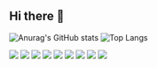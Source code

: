 ## Hi there 👋

<!--
**Stonedev255/Stonedev255** is a ✨ _special_ ✨ repository because its `README.md` (this file) appears on your GitHub profile.

Here are some ideas to get you started:

- 🔭 I’m currently working on ...
- 🌱 I’m currently learning ...
- 👯 I’m looking to collaborate on ...
- 🤔 I’m looking for help with ...
- 💬 Ask me about ...
- 📫 How to reach me: ...
- 😄 Pronouns: ...
- ⚡ Fun fact: ...
-->
![Anurag's GitHub stats](https://github-readme-stats.vercel.app/api?username=Stonedev255\&include_all_commits=true&rank_icon=github&show_icons=true&theme=radical)
![Top Langs](https://github-readme-stats.vercel.app/api/top-langs/?username=Stonedev255&layout=compact)

<a href="mailto:stonedev255@gmail.com" targe="_blank"><img src="https://img.shields.io/badge/Gmail-d14836?style=flat-square&amp;logo=Gmail&amp;logoColor=white"></a>
<img src="https://img.shields.io/badge/Python-3776AB?style=flat-square&amp;logo=Python&amp;logoColor=white">
<img src="https://img.shields.io/badge/Java-C3002D?style=flat-square&amp;logo=Java&amp;logoColor=white">
<img src="https://img.shields.io/badge/Jupyter-F37626?style=flat-square&amp;logo=jupyter&amp;logoColor=white">
<img src="https://img.shields.io/badge/ROS-22314E?style=flat-square&amp;logo=ros&amp;logoColor=white">
<img src="https://img.shields.io/badge/Pytorch-EE4C2C?style=flat-square&amp;logo=pytorch&amp;logoColor=white">
<img src="https://img.shields.io/badge/Anaconda3-44A833?style=flat-square&amp;logo=anaconda&amp;logoColor=white">
<img src="https://img.shields.io/badge/Flask-000000?style=flat-square&amp;logo=flask&amp;logoColor=white">
<img src="https://img.shields.io/badge/Docker-2496ED?style=flat-square&amp;logo=docker&amp;logoColor=white">

